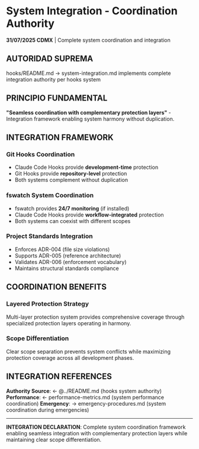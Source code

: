 # System Integration - Coordination Authority

**31/07/2025 CDMX** | Complete system coordination and integration

## AUTORIDAD SUPREMA
hooks/README.md → system-integration.md implements complete integration authority per hooks system

## PRINCIPIO FUNDAMENTAL
**"Seamless coordination with complementary protection layers"** - Integration framework enabling system harmony without duplication.

## INTEGRATION FRAMEWORK

### **Git Hooks Coordination**
- Claude Code Hooks provide **development-time** protection
- Git Hooks provide **repository-level** protection  
- Both systems complement without duplication

### **fswatch System Coordination**
- fswatch provides **24/7 monitoring** (if installed)
- Claude Code Hooks provide **workflow-integrated** protection
- Both systems can coexist with different scopes

### **Project Standards Integration**
- Enforces ADR-004 (file size violations)
- Supports ADR-005 (reference architecture)
- Validates ADR-006 (enforcement vocabulary)
- Maintains structural standards compliance

## COORDINATION BENEFITS

### **Layered Protection Strategy**
Multi-layer protection system provides comprehensive coverage through specialized protection layers operating in harmony.

### **Scope Differentiation**
Clear scope separation prevents system conflicts while maximizing protection coverage across all development phases.

## INTEGRATION REFERENCES
**Authority Source**: ← @../README.md (hooks system authority)
**Performance**: ← performance-metrics.md (system performance coordination)
**Emergency**: → emergency-procedures.md (system coordination during emergencies)

---
**INTEGRATION DECLARATION**: Complete system coordination framework enabling seamless integration with complementary protection layers while maintaining clear scope differentiation.